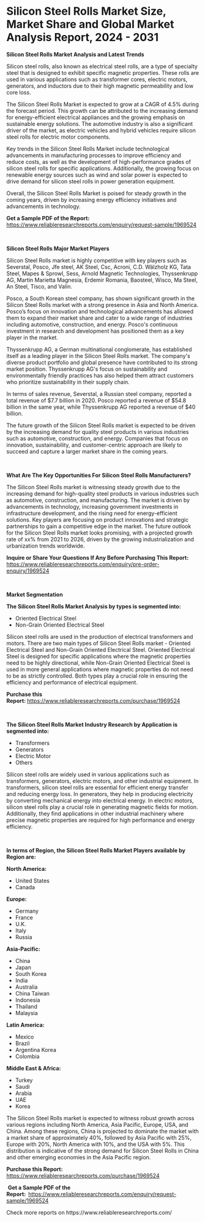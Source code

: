 <p><h1>Silicon Steel Rolls Market Size, Market Share and Global Market Analysis Report, 2024 - 2031</h1></p><p><strong>Silicon Steel Rolls Market Analysis and Latest Trends</strong></p>
<p><p>Silicon steel rolls, also known as electrical steel rolls, are a type of specialty steel that is designed to exhibit specific magnetic properties. These rolls are used in various applications such as transformer cores, electric motors, generators, and inductors due to their high magnetic permeability and low core loss.</p><p>The Silicon Steel Rolls Market is expected to grow at a CAGR of 4.5% during the forecast period. This growth can be attributed to the increasing demand for energy-efficient electrical appliances and the growing emphasis on sustainable energy solutions. The automotive industry is also a significant driver of the market, as electric vehicles and hybrid vehicles require silicon steel rolls for electric motor components.</p><p>Key trends in the Silicon Steel Rolls Market include technological advancements in manufacturing processes to improve efficiency and reduce costs, as well as the development of high-performance grades of silicon steel rolls for specific applications. Additionally, the growing focus on renewable energy sources such as wind and solar power is expected to drive demand for silicon steel rolls in power generation equipment.</p><p>Overall, the Silicon Steel Rolls Market is poised for steady growth in the coming years, driven by increasing energy efficiency initiatives and advancements in technology.</p></p>
<p><strong>Get a Sample PDF of the Report:&nbsp;</strong> <a href="https://www.reliableresearchreports.com/enquiry/request-sample/1969524">https://www.reliableresearchreports.com/enquiry/request-sample/1969524</a></p>
<p>&nbsp;</p>
<p><strong>Silicon Steel Rolls Major Market Players</strong></p>
<p><p>Silicon Steel Rolls market is highly competitive with key players such as Severstal, Posco, Jfe steel, AK Steel, Csc, Acroni, C.D. Wälzholz KG, Tata Steel, Mapes & Sprowl, Sess, Arnold Magnetic Technologies, Thyssenkrupp AG, Martin Marietta Magnesia, Erdemir Romania, Baosteel, Wisco, Ma Steel, An Steel, Tisco, and Valin. </p><p>Posco, a South Korean steel company, has shown significant growth in the Silicon Steel Rolls market with a strong presence in Asia and North America. Posco’s focus on innovation and technological advancements has allowed them to expand their market share and cater to a wide range of industries including automotive, construction, and energy. Posco's continuous investment in research and development has positioned them as a key player in the market.</p><p>Thyssenkrupp AG, a German multinational conglomerate, has established itself as a leading player in the Silicon Steel Rolls market. The company's diverse product portfolio and global presence have contributed to its strong market position. Thyssenkrupp AG's focus on sustainability and environmentally friendly practices has also helped them attract customers who prioritize sustainability in their supply chain.</p><p>In terms of sales revenue, Severstal, a Russian steel company, reported a total revenue of $7.7 billion in 2020. Posco reported a revenue of $54.8 billion in the same year, while Thyssenkrupp AG reported a revenue of $40 billion.</p><p>The future growth of the Silicon Steel Rolls market is expected to be driven by the increasing demand for quality steel products in various industries such as automotive, construction, and energy. Companies that focus on innovation, sustainability, and customer-centric approach are likely to succeed and capture a larger market share in the coming years.</p></p>
<p>&nbsp;</p>
<p><strong>What Are The Key Opportunities For Silicon Steel Rolls Manufacturers?</strong></p>
<p><p>The Silicon Steel Rolls market is witnessing steady growth due to the increasing demand for high-quality steel products in various industries such as automotive, construction, and manufacturing. The market is driven by advancements in technology, increasing government investments in infrastructure development, and the rising need for energy-efficient solutions. Key players are focusing on product innovations and strategic partnerships to gain a competitive edge in the market. The future outlook for the Silicon Steel Rolls market looks promising, with a projected growth rate of xx% from 2021 to 2026, driven by the growing industrialization and urbanization trends worldwide.</p></p>
<p><strong>Inquire or Share Your Questions If Any Before Purchasing This Report:</strong> <a href="https://www.reliableresearchreports.com/enquiry/pre-order-enquiry/1969524">https://www.reliableresearchreports.com/enquiry/pre-order-enquiry/1969524</a></p>
<p>&nbsp;</p>
<p><strong>Market Segmentation</strong></p>
<p><strong>The Silicon Steel Rolls Market Analysis by types is segmented into:</strong></p>
<p><ul><li>Oriented Electrical Steel</li><li>Non-Grain Oriented Electrical Steel</li></ul></p>
<p><p>Silicon steel rolls are used in the production of electrical transformers and motors. There are two main types of Silicon Steel Rolls market - Oriented Electrical Steel and Non-Grain Oriented Electrical Steel. Oriented Electrical Steel is designed for specific applications where the magnetic properties need to be highly directional, while Non-Grain Oriented Electrical Steel is used in more general applications where magnetic properties do not need to be as strictly controlled. Both types play a crucial role in ensuring the efficiency and performance of electrical equipment.</p></p>
<p><strong>Purchase this Report:&nbsp;</strong><a href="https://www.reliableresearchreports.com/purchase/1969524">https://www.reliableresearchreports.com/purchase/1969524</a></p>
<p>&nbsp;</p>
<p><strong>The Silicon Steel Rolls Market Industry Research by Application is segmented into:</strong></p>
<p><ul><li>Transformers</li><li>Generators</li><li>Electric Motor</li><li>Others</li></ul></p>
<p><p>Silicon steel rolls are widely used in various applications such as transformers, generators, electric motors, and other industrial equipment. In transformers, silicon steel rolls are essential for efficient energy transfer and reducing energy loss. In generators, they help in producing electricity by converting mechanical energy into electrical energy. In electric motors, silicon steel rolls play a crucial role in generating magnetic fields for motion. Additionally, they find applications in other industrial machinery where precise magnetic properties are required for high performance and energy efficiency.</p></p>
<p>&nbsp;</p>
<p><strong>In terms of Region, the Silicon Steel Rolls Market Players available by Region are:</strong></p>
<p>
    <p> <strong> North America: </strong>
        <ul>
            <li>United States</li>
            <li>Canada</li>
        </ul>
        </p> 
    <p> <strong> Europe: </strong>
        <ul>
            <li>Germany</li>
            <li>France</li>
            <li>U.K.</li>
            <li>Italy</li>
            <li>Russia</li>
        </ul>
        </p> 
    <p> <strong> Asia-Pacific: </strong>
        <ul>
            <li>China</li>
            <li>Japan</li>
            <li>South Korea</li>
            <li>India</li>
            <li>Australia</li>
            <li>China Taiwan</li>
            <li>Indonesia</li>
            <li>Thailand</li>
            <li>Malaysia</li>
        </ul>
        </p> 
    <p> <strong> Latin America: </strong>
        <ul>
            <li>Mexico</li>
            <li>Brazil</li>
            <li>Argentina Korea</li>
            <li>Colombia</li>
        </ul>
        </p> 
    <p> <strong> Middle East & Africa: </strong>
        <ul>
            <li>Turkey</li>
            <li>Saudi</li>
            <li>Arabia</li>
            <li>UAE</li>
            <li>Korea</li>
        </ul>
    </p>
    </p>
<p><p>The Silicon Steel Rolls market is expected to witness robust growth across various regions including North America, Asia Pacific, Europe, USA, and China. Among these regions, China is projected to dominate the market with a market share of approximately 40%, followed by Asia Pacific with 25%, Europe with 20%, North America with 10%, and the USA with 5%. This distribution is indicative of the strong demand for Silicon Steel Rolls in China and other emerging economies in the Asia Pacific region.</p></p>
<p><strong>Purchase this Report: </strong><a href="https://www.reliableresearchreports.com/purchase/1969524">https://www.reliableresearchreports.com/purchase/1969524</a></p>
<p>&nbsp;<strong>Get a Sample PDF of the Report:&nbsp;&nbsp;</strong><a href="https://www.reliableresearchreports.com/enquiry/request-sample/1969524">https://www.reliableresearchreports.com/enquiry/request-sample/1969524</a></p>
<p><strong></strong></p>
<p>Check more reports on https://www.reliableresearchreports.com/</p>